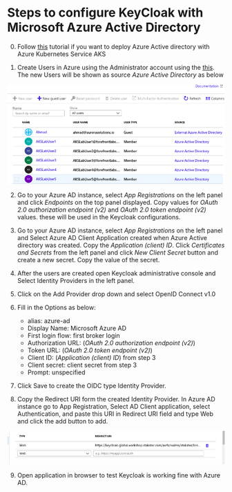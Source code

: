 # Steps to configure KeyCloak with Microsoft Azure Active Directory

0. Follow [this](https://docs.microsoft.com/en-us/azure/aks/azure-ad-integration#deploy-cluster) tutorial if you want to deploy Azure Active directory with Azure Kubernetes Service AKS

1. Create Users in Azure using the Administrator account using the [this](https://docs.microsoft.com/en-us/azure/active-directory/fundamentals/add-users-azure-active-directory). The new Users will be shown as source *Azure Active Directory* as below

![Diagram](add-users-ad.png)

2. Go to your Azure AD instance, select *App Registrations* on the left panel and click *Endpoints* on the top panel displayed. Copy values for *OAuth 2.0 authorization  endpoint (v2)* and *OAuth 2.0 token endpoint (v2)* values. these will be used in the Keycloak configurations.

3. Go to your Azure AD instance, select *App Registrations* on the left panel and Select Azure AD Client Application created when Azure Active directory was created. Copy the *Application (client) ID*. Click *Certificates and Secrets* from the left panel and click *New Client Secret* button and create a new secret. Copy the value of the secret.

4. After the users are created open Keycloak administrative console and Select Identity Providers in the left panel.

5. Click on the Add Provider drop down and select OpenID Connect v1.0 

6. Fill in the Options as below:
  
    * alias: azure-ad
    * Display Name: Microsoft Azure AD
    * First login flow: first broker login
    * Authorization URL: (*OAuth 2.0 authorization  endpoint (v2)*)
    * Token URL: (*OAuth 2.0 token endpoint (v2)*)
    * Client ID: (*Application (client) ID*) from step 3
    * Client secret: client secret from step 3
    * Prompt: unspecified

7. Click Save to create the OIDC type Identity Provider.

8. Copy the Redirect URI form the created Identity Provider. In Azure AD instance go to App Registration, Select AD Client application, select Authentication, and paste this URI in Redirect URI field and type Web and click the add button to add.

![Diagram](redirect-URI.png)

9. Open application in browser to test Keycloak is working fine with Azure AD.